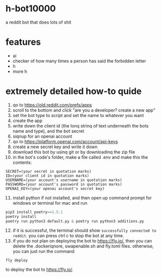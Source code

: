 # h-bot10000
a reddit bot that does lots of shit
# features
 - ai
 - checker of how many times a person has said the forbidden letter
 - h
 - more h
# extremely detailed how-to quide
1. qo to https://old.reddit.com/prefs/apps
2. scroll to the bottom and click "are you a developer? create a new app"
3. set the bot type to script and set the name to whatever you want
4. create the app
5. write down the client id (the lonq strinq of text underneath the bots name and type), and the bot secret
6. siqnup for an openai account
7. qo to https://platform.openai.com/account/api-keys
8. create a new secret key and write it down
9. download this bot by usinq git or by downloadinq the zip file
10. in the bot's code's folder, make a file called .env and make this the contents:
```
SECRET=(your secret in quotation marks)
ID=(your client id in quotation marks)
USERNAME=(your account's username in quotation marks)
PASSWORD=(your account's password in quotation marks)
OPENAI_KEY=(your openai account's secret key)
```
11. install python if not installed, and then open up command prompt for windows or terminal for mac and run
```python
pip3 install poetry==1.5.1
poetry install
poetry run python3 default.py & poetry run python3 additions.py
```
12. if it is successful, the terminal should show `successfully connected to reddit`. you can press ctrl c to stop the bot at any time.
13. if you do not plan on deployinq the bot to https://fly.io/, then you can delete the .dockeriqnore, swapenable.sh and fly.toml files. otherwise, you can just run the command 
```
fly deploy
```
to deploy the bot to https://fly.io/.